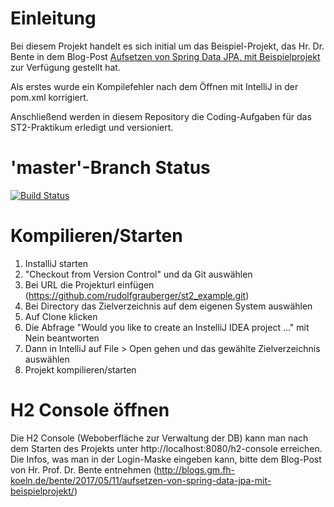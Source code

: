 # Einleitung
Bei diesem Projekt handelt es sich initial um das Beispiel-Projekt, das Hr. Dr. Bente in dem Blog-Post [Aufsetzen von Spring Data JPA, mit Beispielprojekt](http://blogs.gm.fh-koeln.de/bente/2017/05/11/aufsetzen-von-spring-data-jpa-mit-beispielprojekt/) zur Verfügung gestellt hat.

Als erstes wurde ein Kompilefehler nach dem Öffnen mit IntelliJ in der pom.xml korrigiert. 

Anschließend werden in diesem Repository die Coding-Aufgaben für das ST2-Praktikum erledigt und versioniert.

# 'master'-Branch Status
[![Build Status](https://travis-ci.com/rudolfgrauberger/st2_example.svg?token=4DtPC3nnfRtf9x87E3hi&branch=master)](https://travis-ci.com/rudolfgrauberger/st2_example)

# Kompilieren/Starten

1. InstalliJ starten
2. "Checkout from Version Control" und da Git auswählen
3. Bei URL die Projekturl einfügen (https://github.com/rudolfgrauberger/st2_example.git)
4. Bei Directory das Zielverzeichnis auf dem eigenen System auswählen
5. Auf Clone klicken
6. Die Abfrage "Would you like to create an InstelliJ IDEA project ..." mit Nein beantworten
7. Dann in IntelliJ auf File > Open gehen und das gewählte Zielverzeichnis auswählen
8. Projekt kompilieren/starten

# H2 Console öffnen
Die H2 Console (Weboberfläche zur Verwaltung der DB) kann man nach dem Starten des Projekts unter http://localhost:8080/h2-console erreichen. Die Infos, was man in der Login-Maske eingeben kann, bitte dem Blog-Post von Hr. Prof. Dr. Bente entnehmen (http://blogs.gm.fh-koeln.de/bente/2017/05/11/aufsetzen-von-spring-data-jpa-mit-beispielprojekt/)
